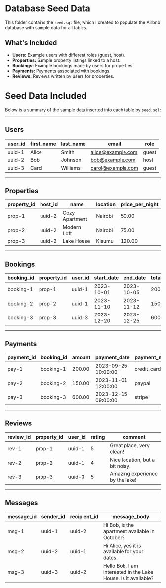 # Database Seed Data

This folder contains the `seed.sql` file, which I created to populate the Airbnb database with sample data for all tables.

## What's Included

- **Users:** Example users with different roles (guest, host).
- **Properties:** Sample property listings linked to a host.
- **Bookings:** Example bookings made by users for properties.
- **Payments:** Payments associated with bookings.
- **Reviews:** Reviews written by users for properties.

# Seed Data Included

Below is a summary of the sample data inserted into each table by `seed.sql`:

---

## Users
| user_id | first_name | last_name | email              | role  |
|---------|------------|-----------|--------------------|-------|
| uuid-1  | Alice      | Smith     | alice@example.com  | guest |
| uuid-2  | Bob        | Johnson   | bob@example.com    | host  |
| uuid-3  | Carol      | Williams  | carol@example.com  | guest |

---

## Properties
| property_id | host_id | name           | location | price_per_night |
|-------------|---------|----------------|----------|-----------------|
| prop-1      | uuid-2  | Cozy Apartment | Nairobi  | 50.00           |
| prop-2      | uuid-2  | Modern Loft    | Nairobi  | 75.00           |
| prop-3      | uuid-2  | Lake House     | Kisumu   | 120.00          |

---

## Bookings
| booking_id | property_id | user_id | start_date  | end_date    | total_price | status    |
|------------|-------------|---------|-------------|-------------|-------------|-----------|
| booking-1  | prop-1      | uuid-1  | 2023-10-01  | 2023-10-05  | 200.00      | confirmed |
| booking-2  | prop-2      | uuid-1  | 2023-11-10  | 2023-11-12  | 150.00      | pending   |
| booking-3  | prop-3      | uuid-3  | 2023-12-20  | 2023-12-25  | 600.00      | confirmed |

---

## Payments
| payment_id | booking_id | amount | payment_date         | payment_method |
|------------|------------|--------|----------------------|----------------|
| pay-1      | booking-1  | 200.00 | 2023-09-25 10:00:00  | credit_card    |
| pay-2      | booking-2  | 150.00 | 2023-11-01 12:00:00  | paypal         |
| pay-3      | booking-3  | 600.00 | 2023-12-15 09:00:00  | stripe         |

---

## Reviews
| review_id | property_id | user_id | rating | comment                        |
|-----------|-------------|---------|--------|--------------------------------|
| rev-1     | prop-1      | uuid-1  | 5      | Great place, very clean!       |
| rev-2     | prop-2      | uuid-1  | 4      | Nice location, but a bit noisy.|
| rev-3     | prop-3      | uuid-3  | 5      | Amazing experience by the lake!|

---

## Messages
| message_id | sender_id | recipient_id | message_body                                         |
|------------|-----------|--------------|------------------------------------------------------|
| msg-1      | uuid-1    | uuid-2       | Hi Bob, is the apartment available in October?       |
| msg-2      | uuid-2    | uuid-1       | Hi Alice, yes it is available for your dates.        |
| msg-3      | uuid-3    | uuid-2       | Hello Bob, I am interested in the Lake House. Is it available?
